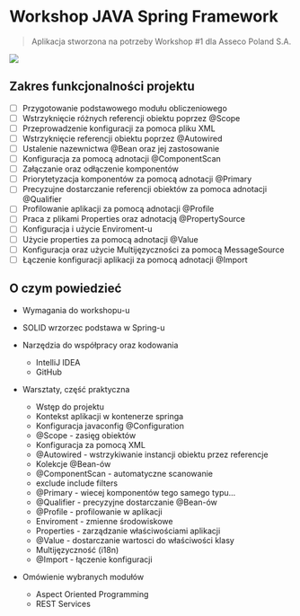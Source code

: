 # Workshop JAVA Spring Framework

> Aplikacja stworzona na potrzeby Workshop #1 dla Asseco Poland S.A.

![](https://spring.io/img/spring-by-pivotal.png)

## Zakres funkcjonalności projektu

* [ ] Przygotowanie podstawowego modułu obliczeniowego
* [ ] Wstrzyknięcie różnych referencji obiektu poprzez @Scope
* [ ] Przeprowadzenie konfiguracji za pomoca pliku XML
* [ ] Wstrzyknięcie referencji obiektu poprzez @Autowired
* [ ] Ustalenie nazewnictwa @Bean oraz jej zastosowanie 
* [ ] Konfiguracja za pomocą adnotacji @ComponentScan
* [ ] Załączanie oraz odłączenie komponentów
* [ ] Priorytetyzacja komponentów za pomocą adnotacji @Primary
* [ ] Precyzujne dostarczanie referencji obiektów za pomoca adnotacji @Qualifier
* [ ] Profilowanie aplikacji za pomocą adnotacji @Profile
* [ ] Praca z plikami Properties oraz adnotacją @PropertySource
* [ ] Konfiguracja i użycie Enviroment-u
* [ ] Użycie properties za pomocą adnotacji @Value
* [ ] Konfiguracja oraz użycie Multijęzyczności za pomocą MessageSource
* [ ] Łączenie konfiguracji aplikacji za pomocą adnotacji @Import

## O czym powiedzieć

- Wymagania do workshopu-u
- SOLID wrzorzec podstawa w Spring-u
- Narzędzia do współpracy oraz kodowania
    - IntelliJ IDEA
    - GitHub
- Warsztaty, część praktyczna
    - Wstęp do projektu
    - Kontekst aplikacji w kontenerze springa
    - Konfiguracja javaconfig @Configuration
    - @Scope - zasięg obiektów
    - Konfiguracja za pomocą XML
    - @Autowired - wstrzykiwanie instancji obiektu przez referencje
    - Kolekcje @Bean-ów
    - @ComponentScan - automatyczne scanowanie 
    - exclude include filters
    - @Primary - wiecej komponentów tego samego typu...
    - @Qualifier - precyzyjne dostarczanie @Bean-ów
    - @Profile - profilowanie w aplikacji
    - Enviroment - zmienne środowiskowe
    - Properties - zarządzanie właściwościami aplikacji
    - @Value - dostarczanie wartosci do właściwości klasy
    - Multijęzyczność (i18n)
    - @Import - łączenie konfiguracji
    
- Omówienie wybranych modułów
    - Aspect Oriented Programming
    - REST Services
    
    
    



